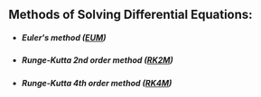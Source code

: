 ## Methods of Solving Differential Equations:

 - ##### Euler's method ([EUM](\EUM))
 - ##### Runge-Kutta 2nd order method ([RK2M](\RKM))
 - ##### Runge-Kutta 4th order method ([RK4M](\RKM))